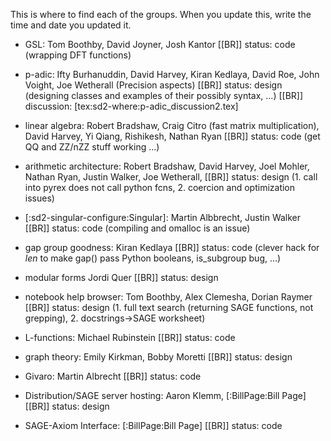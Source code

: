This is where to find each of the groups. When you update this, write the time and date you updated it.


 * GSL:
   Tom Boothby, David Joyner, Josh Kantor
   [[BR]]
   status: code (wrapping DFT functions)

 * p-adic:
   Ifty Burhanuddin, David Harvey, Kiran Kedlaya, David Roe, John Voight, Joe Wetherall (Precision aspects)
   [[BR]]
   status: design (designing classes and examples of their possibly syntax, ...)
   [[BR]]
   discussion: [tex:sd2-where:p-adic_discussion2.tex]

 * linear algebra: 
   Robert Bradshaw, Craig Citro (fast matrix multiplication), David Harvey, Yi Qiang, Rishikesh, Nathan Ryan
   [[BR]]
   status: code (get QQ and ZZ/nZZ stuff working ...)

 * arithmetic architecture:
   Robert Bradshaw, David Harvey, Joel Mohler, Nathan Ryan, Justin Walker, Joe Wetherall,
   [[BR]]
   status: design (1. call into pyrex does not call python fcns, 2. coercion and optimization issues)

 * [:sd2-singular-configure:Singular]:
   Martin Albbrecht, Justin Walker
   [[BR]]
   status: code (compiling and omalloc is an issue)

 * gap group goodness:
   Kiran Kedlaya
   [[BR]]
   status: code (clever hack for _len_ to make gap() pass Python booleans, is_subgroup bug, ...)

 * modular forms 
   Jordi Quer
   [[BR]]
   status: design

 * notebook help browser: 
   Tom Boothby, Alex Clemesha, Dorian Raymer
   [[BR]]
   status: design (1. full text search (returning SAGE functions, not grepping), 2. docstrings->SAGE worksheet)

 * L-functions:
   Michael Rubinstein
   [[BR]]
   status: code 

 * graph theory: 
   Emily Kirkman, Bobby Moretti
   [[BR]]
   status: design

 * Givaro:
   Martin Albrecht
   [[BR]]
   status: code

 * Distribution/SAGE server hosting:
   Aaron Klemm, [:BillPage:Bill Page]
   [[BR]]
   status: design

 * SAGE-Axiom Interface:
   [:BillPage:Bill Page]
   [[BR]]
   status: code
